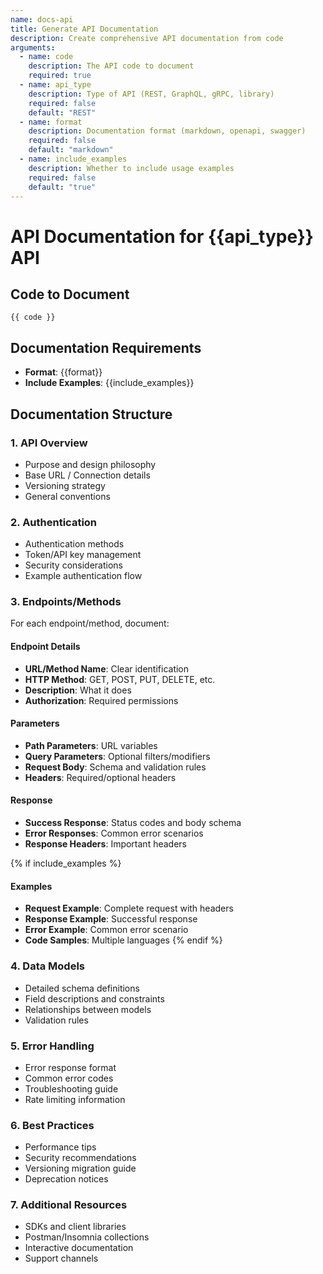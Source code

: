 ```yaml
---
name: docs-api
title: Generate API Documentation
description: Create comprehensive API documentation from code
arguments:
  - name: code
    description: The API code to document
    required: true
  - name: api_type
    description: Type of API (REST, GraphQL, gRPC, library)
    required: false
    default: "REST"
  - name: format
    description: Documentation format (markdown, openapi, swagger)
    required: false
    default: "markdown"
  - name: include_examples
    description: Whether to include usage examples
    required: false
    default: "true"
---
```


# API Documentation for {{api_type}} API

## Code to Document
```
{{ code }}
```

## Documentation Requirements
- **Format**: {{format}}
- **Include Examples**: {{include_examples}}

## Documentation Structure

### 1. API Overview
- Purpose and design philosophy
- Base URL / Connection details
- Versioning strategy
- General conventions

### 2. Authentication
- Authentication methods
- Token/API key management
- Security considerations
- Example authentication flow

### 3. Endpoints/Methods
For each endpoint/method, document:

#### Endpoint Details
- **URL/Method Name**: Clear identification
- **HTTP Method**: GET, POST, PUT, DELETE, etc.
- **Description**: What it does
- **Authorization**: Required permissions

#### Parameters
- **Path Parameters**: URL variables
- **Query Parameters**: Optional filters/modifiers
- **Request Body**: Schema and validation rules
- **Headers**: Required/optional headers

#### Response
- **Success Response**: Status codes and body schema
- **Error Responses**: Common error scenarios
- **Response Headers**: Important headers

{% if include_examples %}
#### Examples
- **Request Example**: Complete request with headers
- **Response Example**: Successful response
- **Error Example**: Common error scenario
- **Code Samples**: Multiple languages
{% endif %}

### 4. Data Models
- Detailed schema definitions
- Field descriptions and constraints
- Relationships between models
- Validation rules

### 5. Error Handling
- Error response format
- Common error codes
- Troubleshooting guide
- Rate limiting information

### 6. Best Practices
- Performance tips
- Security recommendations
- Versioning migration guide
- Deprecation notices

### 7. Additional Resources
- SDKs and client libraries
- Postman/Insomnia collections
- Interactive documentation
- Support channels